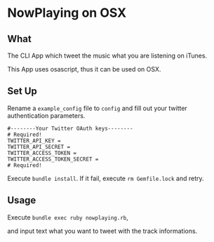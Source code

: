 # NowPlaying on OSX
## What

The CLI App which tweet the music what you are listening on iTunes.

This App uses osascript, thus it can be used on OSX. 

## Set Up
Rename a `example_config` file to `config` and fill out your twitter authentication parameters.

```
#--------Your Twitter OAuth keys--------
# Required!
TWITTER_API_KEY = 
TWITTER_API_SECRET = 
TWITTER_ACCESS_TOKEN = 
TWITTER_ACCESS_TOKEN_SECRET = 
# Required!
```
Execute `bundle install`. 
If it fail, execute `rm Gemfile.lock` and retry.

## Usage
Execute `bundle exec ruby nowplaying.rb`,

and input text what you want to tweet with the track informations.
